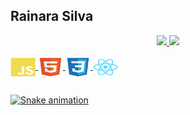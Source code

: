 ## Rainara Silva 
<div align="center">
  <a href="https://github.com/itsrainara">
  <img height="180em" src="https://github-readme-stats.vercel.app/api?username=itsrainara&show_icons=true&theme=monokai&include_all_commits=true&count_private=true"/>
  <img height="180em" src="https://github-readme-stats.vercel.app/api/top-langs/?username=itsrainara&layout=compact&langs_count=7&theme=monokai"/>
</div>
<div style="display: inline_block"><br>
  <img align="center" alt="Rai-Js" height="30" width="40" src="https://raw.githubusercontent.com/devicons/devicon/master/icons/javascript/javascript-plain.svg">
  <img align="center" alt="Rai-HTML" height="30" width="40" src="https://raw.githubusercontent.com/devicons/devicon/master/icons/html5/html5-original.svg">
  <img align="center" alt="Rai-CSS" height="30" width="40" src="https://raw.githubusercontent.com/devicons/devicon/master/icons/css3/css3-original.svg">
   <img align="center" alt="Rai-CSS" height="30" width="40" src="https://raw.githubusercontent.com/devicons/devicon/master/icons/react/react-original.svg">
  
</div>
  
  ##
 
<div> 
 
 
  ![Snake animation](https://github.com/itsrainara/itsrainara/blob/output/github-contribution-grid-snake.svg)
 
</div>
